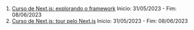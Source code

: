 1. [Curso de Next.js: explorando o framework](https://cursos.alura.com.br/course/next-js-iniciando-framework) Inicio: 31/05/2023 - Fim: 08/06/2023
1. [Curso de Next.js: tour pelo Next.js](https://cursos.alura.com.br/course/next-js-tour-next-js) Inicio: 31/05/2023 - Fim: 08/06/2023
